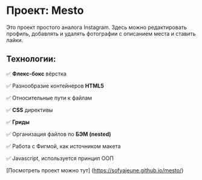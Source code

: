 # Проект: Mesto
Это проект простого аналога Instagram. Здесь можно редактировать профиль, добавлять и удалять фотографии с описанием места и ставить лайки.

## Технологии:

:white_check_mark: **Флекс-бокс** вёрстка

:white_check_mark: Разнообразие контейнеров **HTML5**

:white_check_mark: Относительные пути к файлам

:white_check_mark:  **CSS** директивы

:white_check_mark: **Гриды**

:white_check_mark: Организация файлов по **БЭМ (nested)**

:white_check_mark: Работа с Фигмой, как источником макета

:white_check_mark: Javascript, используется принцип ООП

[Посмотреть проект можно тут] (https://sofyajeune.github.io/mesto/)

